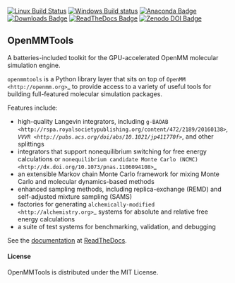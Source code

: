 [![Linux Build Status](https://travis-ci.org/choderalab/openmmtools.png?branch=master)](https://travis-ci.org/choderalab/openmmtools)
[![Windows Build status](https://ci.appveyor.com/api/projects/status/70knpvcgvmah2qin?svg=true)](https://ci.appveyor.com/project/jchodera/openmmtools)
[![Anaconda Badge](https://anaconda.org/omnia/openmmtools/badges/version.svg)](https://anaconda.org/omnia/openmmtools)
[![Downloads Badge](https://anaconda.org/omnia/openmmtools/badges/downloads.svg)](https://anaconda.org/omnia/openmmtools/files)
[![ReadTheDocs Badge](https://readthedocs.org/projects/openmmtools/badge/?version=latest)](http://openmmtools.readthedocs.io/en/latest/?badge=latest)
[![Zenodo DOI Badge](https://zenodo.org/badge/25416166.svg)](https://zenodo.org/badge/latestdoi/25416166)

## OpenMMTools

A batteries-included toolkit for the GPU-accelerated OpenMM molecular simulation engine.

``openmmtools`` is a Python library layer that sits on top of `OpenMM <http://openmm.org>`_ to provide access to a variety of useful tools for building full-featured molecular simulation packages.

Features include:

 - high-quality Langevin integrators, including `g-BAOAB <http://rspa.royalsocietypublishing.org/content/472/2189/20160138>`_, `VVVR <http://pubs.acs.org/doi/abs/10.1021/jp411770f>`_, and other splittings
 - integrators that support nonequilibrium switching for free energy calculations or `nonequilibrium candidate Monte Carlo (NCMC) <http://dx.doi.org/10.1073/pnas.1106094108>`_
 - an extensible Markov chain Monte Carlo framework for mixing Monte Carlo and molecular dynamics-based methods
 - enhanced sampling methods, including replica-exchange (REMD) and self-adjusted mixture sampling (SAMS)
 - factories for generating `alchemically-modified <http://alchemistry.org>`_ systems for absolute and relative free energy calculations
 - a suite of test systems for benchmarking, validation, and debugging

See the [documentation](http://openmmtools.readthedocs.io) at [ReadTheDocs](http://openmmtools.readthedocs.io).

#### License

OpenMMTools is distributed under the MIT License.
